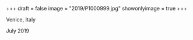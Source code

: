 +++
draft = false
image = "2019/P1000999.jpg"
showonlyimage = true
+++

Venice, Italy

July 2019
<!--more-->
